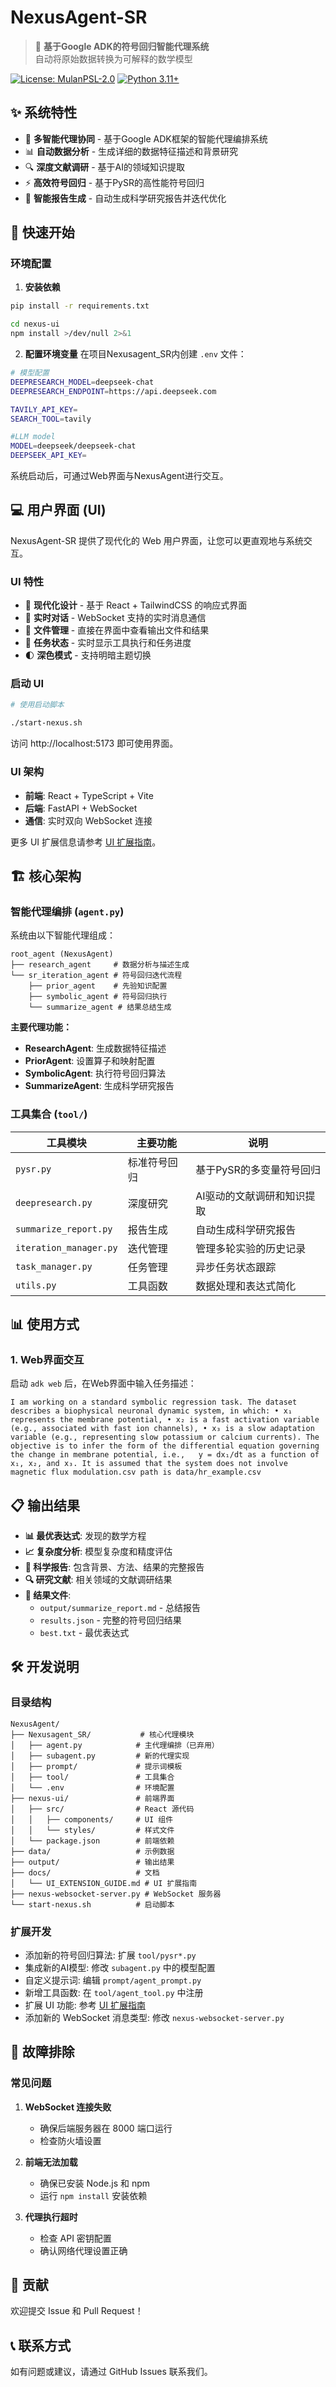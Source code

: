 # NexusAgent-SR

> 🔬 **基于Google ADK的符号回归智能代理系统**  
> 自动将原始数据转换为可解释的数学模型

[![License: MulanPSL-2.0](https://img.shields.io/badge/License-MulanPSL--2.0-blue.svg)](http://license.coscl.org.cn/MulanPSL2)
[![Python 3.11+](https://img.shields.io/badge/python-3.8+-blue.svg)](https://www.python.org/downloads/)

## ✨ 系统特性

- 🤖 **多智能代理协同** - 基于Google ADK框架的智能代理编排系统
- 📊 **自动数据分析** - 生成详细的数据特征描述和背景研究
- 🔍 **深度文献调研** - 基于AI的领域知识提取
- ⚡ **高效符号回归** - 基于PySR的高性能符号回归
- 📝 **智能报告生成** - 自动生成科学研究报告并迭代优化

## 🚀 快速开始

### 环境配置

1. **安装依赖**
```bash
pip install -r requirements.txt

cd nexus-ui
npm install >/dev/null 2>&1

```

2. **配置环境变量**
在项目Nexusagent_SR内创建 `.env` 文件：
```bash
# 模型配置
DEEPRESEARCH_MODEL=deepseek-chat
DEEPRESEARCH_ENDPOINT=https://api.deepseek.com

TAVILY_API_KEY=
SEARCH_TOOL=tavily

#LLM model
MODEL=deepseek/deepseek-chat
DEEPSEEK_API_KEY=

```


系统启动后，可通过Web界面与NexusAgent进行交互。

## 💻 用户界面 (UI)

NexusAgent-SR 提供了现代化的 Web 用户界面，让您可以更直观地与系统交互。

### UI 特性

- 🎨 **现代化设计** - 基于 React + TailwindCSS 的响应式界面
- 💬 **实时对话** - WebSocket 支持的实时消息通信
- 📁 **文件管理** - 直接在界面中查看输出文件和结果
- 🔄 **任务状态** - 实时显示工具执行和任务进度
- 🌓 **深色模式** - 支持明暗主题切换

### 启动 UI

```bash
# 使用启动脚本

./start-nexus.sh

```

访问 http://localhost:5173 即可使用界面。

### UI 架构

- **前端**: React + TypeScript + Vite
- **后端**: FastAPI + WebSocket
- **通信**: 实时双向 WebSocket 连接

更多 UI 扩展信息请参考 [UI 扩展指南](docs/UI_EXTENSION_GUIDE.md)。

## 🏗️ 核心架构

### 智能代理编排 (`agent.py`)

系统由以下智能代理组成：

```
root_agent (NexusAgent)
├── research_agent     # 数据分析与描述生成
└── sr_iteration_agent # 符号回归迭代流程
    ├── prior_agent    # 先验知识配置
    ├── symbolic_agent # 符号回归执行
    └── summarize_agent # 结果总结生成
```

**主要代理功能：**
- **ResearchAgent**: 生成数据特征描述
- **PriorAgent**: 设置算子和映射配置
- **SymbolicAgent**: 执行符号回归算法
- **SummarizeAgent**: 生成科学研究报告

### 工具集合 (`tool/`)

| 工具模块 | 主要功能 | 说明 |
|---------|---------|------|
| `pysr.py` | 标准符号回归 | 基于PySR的多变量符号回归 |
| `deepresearch.py` | 深度研究 | AI驱动的文献调研和知识提取 |
| `summarize_report.py` | 报告生成 | 自动生成科学研究报告 |
| `iteration_manager.py` | 迭代管理 | 管理多轮实验的历史记录 |
| `task_manager.py` | 任务管理 | 异步任务状态跟踪 |
| `utils.py` | 工具函数 | 数据处理和表达式简化 |

## 📊 使用方式

### 1. Web界面交互

启动 `adk web` 后，在Web界面中输入任务描述：

```
I am working on a standard symbolic regression task. The dataset describes a biophysical neuronal dynamic system, in which: • x₁ represents the membrane potential, • x₂ is a fast activation variable (e.g., associated with fast ion channels), • x₃ is a slow adaptation variable (e.g., representing slow potassium or calcium currents). The objective is to infer the form of the differential equation governing the change in membrane potential, i.e.,   y = dx₁/dt as a function of x₁, x₂, and x₃. It is assumed that the system does not involve magnetic flux modulation.csv path is data/hr_example.csv

```




## 📋 输出结果

- **📊 最优表达式**: 发现的数学方程
- **📈 复杂度分析**: 模型复杂度和精度评估  
- **📝 科学报告**: 包含背景、方法、结果的完整报告
- **🔍 研究文献**: 相关领域的文献调研结果
- **📁 结果文件**: 
  - `output/summarize_report.md` - 总结报告
  - `results.json` - 完整的符号回归结果
  - `best.txt` - 最优表达式

## 🛠️ 开发说明

### 目录结构
```
NexusAgent/
├── Nexusagent_SR/           # 核心代理模块
│   ├── agent.py            # 主代理编排（已弃用）
│   ├── subagent.py         # 新的代理实现
│   ├── prompt/             # 提示词模板
│   ├── tool/               # 工具集合
│   └── .env                # 环境配置
├── nexus-ui/               # 前端界面
│   ├── src/                # React 源代码
│   │   ├── components/     # UI 组件
│   │   └── styles/         # 样式文件
│   └── package.json        # 前端依赖
├── data/                   # 示例数据
├── output/                 # 输出结果
├── docs/                   # 文档
│   └── UI_EXTENSION_GUIDE.md # UI 扩展指南
├── nexus-websocket-server.py # WebSocket 服务器
└── start-nexus.sh          # 启动脚本

```

### 扩展开发
- 添加新的符号回归算法: 扩展 `tool/pysr*.py`
- 集成新的AI模型: 修改 `subagent.py` 中的模型配置
- 自定义提示词: 编辑 `prompt/agent_prompt.py`
- 新增工具函数: 在 `tool/agent_tool.py` 中注册
- 扩展 UI 功能: 参考 [UI 扩展指南](docs/UI_EXTENSION_GUIDE.md)
- 添加新的 WebSocket 消息类型: 修改 `nexus-websocket-server.py`

## 🔧 故障排除

### 常见问题

1. **WebSocket 连接失败**
   - 确保后端服务器在 8000 端口运行
   - 检查防火墙设置

2. **前端无法加载**
   - 确保已安装 Node.js 和 npm
   - 运行 `npm install` 安装依赖

3. **代理执行超时**
   - 检查 API 密钥配置
   - 确认网络代理设置正确

## 🤝 贡献

欢迎提交 Issue 和 Pull Request！

## 📞 联系方式

如有问题或建议，请通过 GitHub Issues 联系我们。

